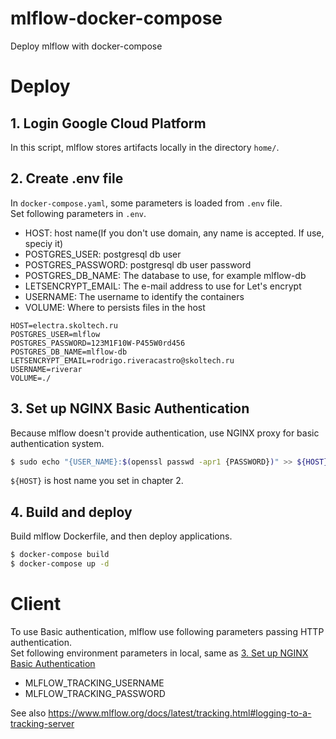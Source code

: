 # mlflow-docker-compose
Deploy mlflow with docker-compose

# Deploy
## 1. Login Google Cloud Platform
In this script, mlflow stores artifacts locally in the directory `home/`.  


## 2. Create .env file
In `docker-compose.yaml`, some parameters is loaded from `.env` file.  
Set following parameters in `.env`.  

- HOST: host name(If you don't use domain, any name is accepted. If use, speciy it)
- POSTGRES_USER: postgresql db user
- POSTGRES_PASSWORD: postgresql db user password
- POSTGRES_DB_NAME: The database to use, for example mlflow-db
- LETSENCRYPT_EMAIL: The e-mail address to use for Let's encrypt
- USERNAME: The username to identify the containers
- VOLUME: Where to persists files in the host

```
HOST=electra.skoltech.ru
POSTGRES_USER=mlflow
POSTGRES_PASSWORD=123M1F10W-P455W0rd456
POSTGRES_DB_NAME=mlflow-db
LETSENCRYPT_EMAIL=rodrigo.riveracastro@skoltech.ru
USERNAME=riverar
VOLUME=./
```

## 3. Set up NGINX Basic Authentication
Because mlflow doesn't provide authentication, use NGINX proxy for basic authentication system.  

```sh
$ sudo echo "{USER_NAME}:$(openssl passwd -apr1 {PASSWORD})" >> ${HOST}
```

`${HOST}` is host name you set in chapter 2.  

## 4. Build and deploy
Build mlflow Dockerfile, and then deploy applications.  

```sh
$ docker-compose build
$ docker-compose up -d
```

# Client
To use Basic authentication, mlflow use following parameters passing HTTP authentication.  
Set following environment parameters in local,  same as [3. Set up NGINX Basic Authentication](#3-Set-up-NGINX-Basic-Authentication)

- MLFLOW_TRACKING_USERNAME
- MLFLOW_TRACKING_PASSWORD

See also https://www.mlflow.org/docs/latest/tracking.html#logging-to-a-tracking-server